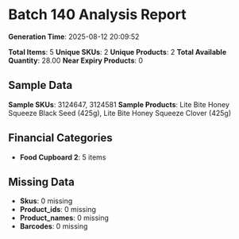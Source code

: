 # Batch 140 Analysis Report

**Generation Time**: 2025-08-12 20:09:52

**Total Items**: 5
**Unique SKUs**: 2
**Unique Products**: 2
**Total Available Quantity**: 28.00
**Near Expiry Products**: 0

## Sample Data
**Sample SKUs**: 3124647, 3124581
**Sample Products**: Lite Bite Honey Squeeze Black Seed (425g), Lite Bite Honey Squeeze Clover (425g)

## Financial Categories
- **Food Cupboard 2**: 5 items

## Missing Data
- **Skus**: 0 missing
- **Product_ids**: 0 missing
- **Product_names**: 0 missing
- **Barcodes**: 0 missing
